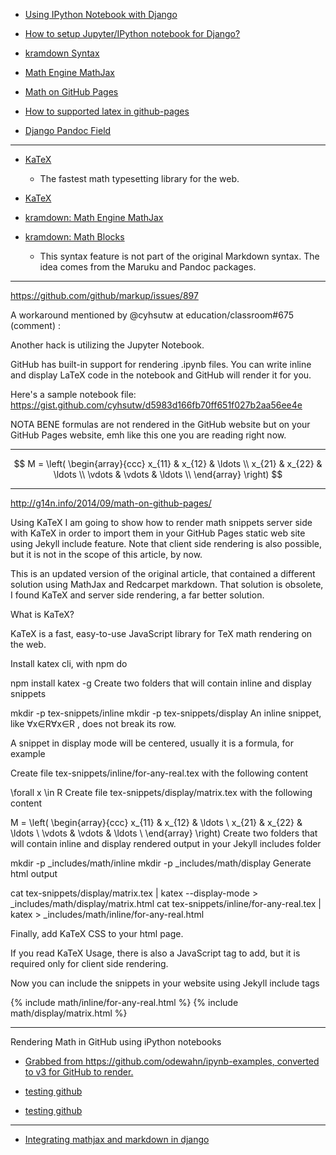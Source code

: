 
* [Using IPython Notebook with Django](https://andrewbrookins.com/python/using-ipython-notebook-with-django/)
* [How to setup Jupyter/IPython notebook for Django?](https://stackoverflow.com/questions/35483328/how-to-setup-jupyter-ipython-notebook-for-django)

* [kramdown Syntax](https://kramdown.gettalong.org/syntax.html#math-blocks)

* [Math Engine MathJax](https://kramdown.gettalong.org/math_engine/mathjax.html)
* [Math on GitHub Pages](http://g14n.info/2014/09/math-on-github-pages/)


* [How to supported latex in github-pages](https://stackoverflow.com/questions/26275645/how-to-supported-latex-in-github-pages)


* [Django Pandoc Field](https://github.com/JaapJoris/django-pandocfield)


---


* [KaTeX](https://khan.github.io/KaTeX/)
    - The fastest math typesetting library for the web.

* [KaTeX](https://github.com/Khan/KaTeX)

* [kramdown: Math Engine MathJax](https://kramdown.gettalong.org/math_engine/mathjax.html)

* [kramdown: Math Blocks](https://kramdown.gettalong.org/syntax.html#math-blocks)
    - This syntax feature is not part of the original Markdown syntax. The idea comes from the Maruku and Pandoc packages.


---

https://github.com/github/markup/issues/897

A workaround mentioned by @cyhsutw at education/classroom#675 (comment) :

Another hack is utilizing the Jupyter Notebook.

GitHub has built-in support for rendering .ipynb files. You can write inline and display LaTeX code in the notebook and GitHub will render it for you.

Here's a sample notebook file: https://gist.github.com/cyhsutw/d5983d166fb70ff651f027b2aa56ee4e


NOTA BENE formulas are not rendered in the GitHub website but on your GitHub Pages website, emh like this one you are reading right now.

---

$$
M = \left( \begin{array}{ccc}
x_{11} & x_{12} & \ldots \\
x_{21} & x_{22} & \ldots \\
\vdots & \vdots & \ldots \\
\end{array} \right)
$$


<!-- testing Using MathJax -->
<script src="https://cdn.mathjax.org/mathjax/latest/MathJax.js?config=TeX-AMS-MML_HTMLorMML" type="text/javascript"></script>


---

http://g14n.info/2014/09/math-on-github-pages/

Using KaTeX
I am going to show how to render math snippets server side with KaTeX in order to import them in your GitHub Pages static web site using Jekyll include feature. Note that client side rendering is also possible, but it is not in the scope of this article, by now.

This is an updated version of the original article, that contained a different solution using MathJax and Redcarpet markdown. That solution is obsolete, I found KaTeX and server side rendering, a far better solution.

What is KaTeX?

KaTeX is a fast, easy-to-use JavaScript library for TeX math rendering on the web.

Install katex cli, with npm do

npm install katex -g
Create two folders that will contain inline and display snippets

mkdir -p tex-snippets/inline
mkdir -p tex-snippets/display
An inline snippet, like ∀x∈R∀x∈R , does not break its row.

A snippet in display mode will be centered, usually it is a formula, for example


Create file tex-snippets/inline/for-any-real.tex with the following content

\forall x \in R
Create file tex-snippets/display/matrix.tex with the following content

M = \left( \begin{array}{ccc}
x_{11} & x_{12} & \ldots \\
x_{21} & x_{22} & \ldots \\
\vdots & \vdots & \ldots \\
\end{array} \right)
Create two folders that will contain inline and display rendered output in your Jekyll includes folder

mkdir -p _includes/math/inline
mkdir -p _includes/math/display
Generate html output

cat tex-snippets/display/matrix.tex | katex --display-mode > _includes/math/display/matrix.html
cat tex-snippets/inline/for-any-real.tex | katex > _includes/math/inline/for-any-real.html

Finally, add KaTeX CSS to your html page.

<link rel="stylesheet" href="https://cdnjs.cloudflare.com/ajax/libs/KaTeX/0.5.1/katex.min.css">

If you read KaTeX Usage, there is also a JavaScript tag to add, but it is required only for client side rendering.

Now you can include the snippets in your website using Jekyll include tags

{% include math/inline/for-any-real.html %}
{% include math/display/matrix.html %}


---

Rendering Math in GitHub using iPython notebooks

* [Grabbed from https://github.com/odewahn/ipynb-examples, converted to v3 for GitHub to render.](https://gist.github.com/cyhsutw/d5983d166fb70ff651f027b2aa56ee4e)

* [testing github](https://github.com/cben/sandbox)
* [testing github](https://github-cben-sandbox.anat-beni.net/README)



---


* [Integrating mathjax and markdown in django](https://somesquares.org/blog/2013/4/integrating-mathjax-and-markdown-django/)
